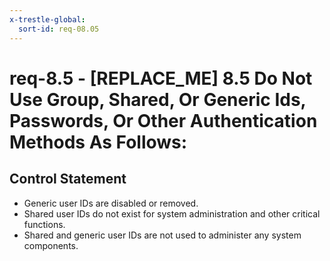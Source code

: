 ```yaml
---
x-trestle-global:
  sort-id: req-08.05
---
```


# req-8.5 - \[REPLACE_ME\] 8.5 Do Not Use Group, Shared, Or Generic Ids, Passwords, Or Other Authentication Methods As Follows:

## Control Statement

* Generic user IDs are disabled or removed.
* Shared user IDs do not exist for system administration and other critical functions.
* Shared and generic user IDs are not used to administer any system components.
